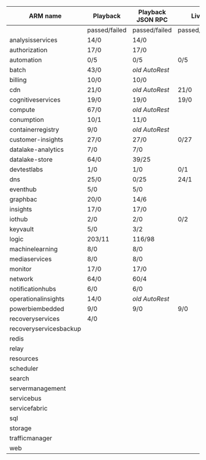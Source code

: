 |ARM name              |Playback     |Playback JSON RPC|Live         |Live JSON RPC|PS Live      |
|----------------------|-------------|-----------------|-------------|-------------|-------------|
|                      |passed/failed|passed/failed    |passed/failed|passed/failed|passed/failed|
|analysisservices      |14/0         |14/0             |             |             |4/4          |
|authorization         |17/0         |17/0             |             |3/12         |             |
|automation            |0/5          |0/5              |0/5          |             |62/3         |
|batch                 |43/0         |_old AutoRest_   |             |             |150/32       |
|billing               |10/0         |10/0             |             |             |0/10         |
|cdn                   |21/0         |_old AutoRest_   |21/0         |             |1/18
|cognitiveservices     |19/0         |19/0             |19/0         |             |1/11
|compute               |67/0         |_old AutoRest_   |             |             |             |
|conumption            |10/1         |11/0             |             |             |3/6
|containerregistry     |9/0          |_old AutoRest_   |             |             |1/2
|customer-insights     |27/0         |27/0             |0/27         |0/27         |             |
|datalake-analytics    |7/0          |7/0              |             |             |0/18
|datalake-store        |64/0         |39/25            |             |             |14/0
|devtestlabs           |1/0          |1/0              |0/1          |             |0/5
|dns                   |25/0         |0/25             |24/1         |             |1/42
|eventhub              |5/0          |5/0              |             |             |1/4
|graphbac              |20/0         |14/6             |             |             |             |
|insights              |17/0         |17/0             |             |             |32/34
|iothub                |2/0          |2/0              |0/2          |             |0/1
|keyvault              |5/0          |3/2              |             |             |17/10
|logic                 |203/11       |116/98           |             |             |45/19
|machinelearning       |8/0          |8/0              |             |             |0/8
|mediaservices         |8/0          |8/0              |             |             |1/1
|monitor               |17/0         |17/0             |             |             |             |
|network               |64/0         |60/4             |             |             |1/62
|notificationhubs      |6/0          |6/0              |             |             |1/3
|operationalinsights   |14/0         |_old AutoRest_   |             |             |1/12         |
|powerbiembedded       |9/0          |9/0              |9/0          |             |8/0
|recoveryservices      |4/0          |                 |             |             |0/1
|recoveryservicesbackup|             |                 |             |             |0/25
|redis                 |             |                 |             |             |9/3
|relay                 |             |                 |             |             |1/5
|resources             |             |                 |             |             |59/80
|scheduler             |             |                 |             |             |8/0
|search                |             |                 |             |             |             |
|servermanagement      |             |                 |             |             |0/3
|servicebus            |             |                 |             |             |1/6
|servicefabric         |             |                 |             |             |0/10
|sql                   |             |                 |             |             |45/144
|storage               |             |                 |             |             |9/3
|trafficmanager        |             |                 |             |             |4/41
|web                   |             |                 |             |             |0/40
